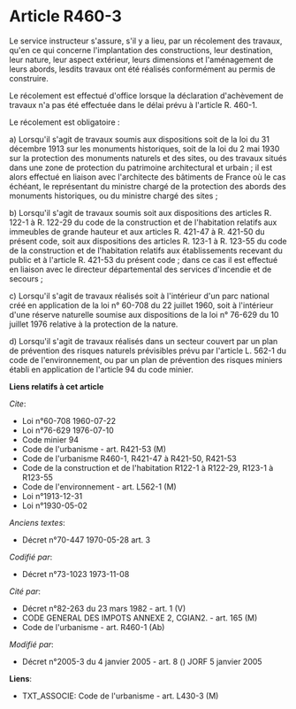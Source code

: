 # Article R460-3

Le service instructeur s'assure,  s'il y a lieu, par un récolement des travaux, qu'en ce qui concerne l'implantation des
constructions, leur destination, leur nature, leur aspect extérieur, leurs dimensions et l'aménagement de leurs abords,
lesdits travaux ont été réalisés conformément au permis de construire.

Le récolement est effectué d'office lorsque la déclaration d'achèvement de travaux n'a pas été effectuée dans le délai prévu
à l'article R. 460-1.

Le récolement est obligatoire :

a) Lorsqu'il s'agit de travaux soumis aux dispositions soit de la loi du 31 décembre 1913 sur les monuments historiques, soit
de la loi du 2 mai 1930 sur la protection des monuments naturels et des sites, ou des travaux situés dans une zone de
protection du patrimoine architectural et urbain ; il est alors effectué en liaison avec l'architecte des bâtiments de France
où le cas échéant, le représentant du ministre chargé de la protection des abords des monuments historiques, ou du ministre
chargé des sites ;

b) Lorsqu'il s'agit de travaux soumis soit aux dispositions des articles R. 122-1 à R. 122-29 du code de la construction et
de l'habitation relatifs aux  immeubles de grande hauteur et aux articles R. 421-47 à R. 421-50 du présent code, soit aux
dispositions des articles R. 123-1 à R. 123-55 du code de la construction et de l'habitation relatifs aux établissements
recevant du public et à l'article R. 421-53 du présent code ; dans ce cas il est effectué en liaison avec le directeur
départemental des services d'incendie et de secours ;

c) Lorsqu'il s'agit de travaux réalisés soit à l'intérieur d'un parc national créé en application de la loi n° 60-708 du 22
juillet 1960, soit à l'intérieur d'une réserve naturelle soumise aux dispositions de la loi n° 76-629 du 10 juillet 1976
relative à la protection de la nature.

d) Lorsqu'il s'agit de travaux réalisés dans un secteur couvert par un plan de prévention des risques naturels prévisibles
prévu par l'article  L. 562-1 du code de l'environnement, ou par un plan de prévention des risques miniers établi en
application de l'article 94 du code minier.

**Liens relatifs à cet article**

_Cite_:

  - Loi n°60-708 1960-07-22
  - Loi n°76-629 1976-07-10
  - Code minier 94
  - Code de l'urbanisme - art. R421-53 (M)
  - Code de l'urbanisme R460-1, R421-47 à R421-50, R421-53
  - Code de la construction et de l'habitation R122-1 à R122-29, R123-1 à R123-55
  - Code de l'environnement - art. L562-1 (M)
  - Loi n°1913-12-31
  - Loi n°1930-05-02

_Anciens textes_:

  - Décret n°70-447 1970-05-28 art. 3

_Codifié par_:

  - Décret n°73-1023 1973-11-08

_Cité par_:

  - Décret n°82-263 du 23 mars 1982 - art. 1 (V)
  - CODE GENERAL DES IMPOTS ANNEXE 2, CGIAN2. - art. 165 (M)
  - Code de l'urbanisme - art. R460-1 (Ab)

_Modifié par_:

  - Décret n°2005-3 du 4 janvier 2005 - art. 8 () JORF 5 janvier 2005

**Liens**:

  - TXT_ASSOCIE: Code de l'urbanisme - art. L430-3 (M)
